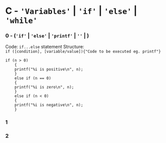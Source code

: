 # C - `'Variables'` | `'if'` | `'else'` | `'while'`

### 0 - (`'if'` | `'else'` | `'printf'` | `''` | )
Code: `if...else` statement
Structure:\
`if ([condition], [variable/value]){"Code to be executed eg. printf"}`

```
if (n > 0)
	{
	printf("%i is positive\n", n);
	}
	else if (n == 0)
	{
	printf("%i is zero\n", n);
	}
	else if (n < 0)
	{
	printf("%i is negative\n", n);
	}
```

### 1 

### 2 
